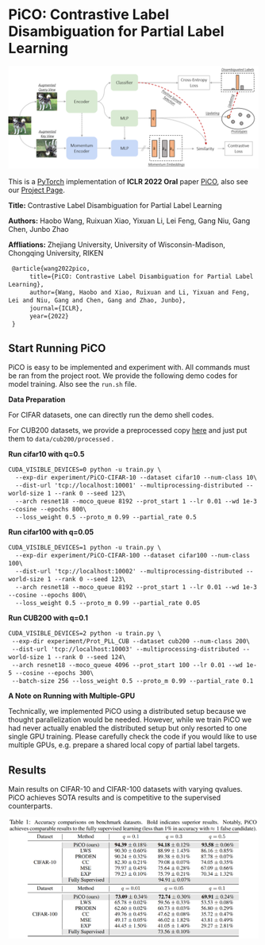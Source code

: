 # PiCO: Contrastive Label Disambiguation for Partial Label Learning

![framework](resources/framework.png)

This is a [PyTorch](http://pytorch.org) implementation of **ICLR 2022 Oral** paper [PiCO](https://openreview.net/forum?id=EhYjZy6e1gJ), also see our [Project Page](#). 

**Title:** Contrastive Label Disambiguation for Partial Label Learning

**Authors:** Haobo Wang, Ruixuan Xiao, Yixuan Li, Lei Feng, Gang Niu, Gang Chen, Junbo Zhao

**Affliations:** Zhejiang University, University of Wisconsin-Madison, Chongqing University, RIKEN

```
 @article{wang2022pico,
      title={PiCO: Contrastive Label Disambiguation for Partial Label Learning},
      author={Wang, Haobo and Xiao, Ruixuan and Li, Yixuan and Feng, Lei and Niu, Gang and Chen, Gang and Zhao, Junbo},
      journal={ICLR},
      year={2022}
 } 
```

## Start Running PiCO

PiCO is easy to be implemented and experiment with. All commands must be ran from the project root. We provide the following demo codes for model training. Also see the ```run.sh``` file.

**Data Preparation**

For CIFAR datasets, one can directly run the demo shell codes. 

For CUB200 datasets, we provide a preprocessed copy [here](#) and just put them to ```data/cub200/processed``` .

**Run cifar10 with q=0.5​**

```shell
CUDA_VISIBLE_DEVICES=0 python -u train.py \
  --exp-dir experiment/PiCO-CIFAR-10 --dataset cifar10 --num-class 10\
  --dist-url 'tcp://localhost:10001' --multiprocessing-distributed --world-size 1 --rank 0 --seed 123\
  --arch resnet18 --moco_queue 8192 --prot_start 1 --lr 0.01 --wd 1e-3 --cosine --epochs 800\
  --loss_weight 0.5 --proto_m 0.99 --partial_rate 0.5
```

**Run cifar100 with q=0.05​**

```shell
CUDA_VISIBLE_DEVICES=1 python -u train.py \
  --exp-dir experiment/PiCO-CIFAR-100 --dataset cifar100 --num-class 100\
  --dist-url 'tcp://localhost:10002' --multiprocessing-distributed --world-size 1 --rank 0 --seed 123\
  --arch resnet18 --moco_queue 8192 --prot_start 1 --lr 0.01 --wd 1e-3 --cosine --epochs 800\
  --loss_weight 0.5 --proto_m 0.99 --partial_rate 0.05
```

**Run CUB200 with q=0.1​**

```shell
CUDA_VISIBLE_DEVICES=2 python -u train.py \
 --exp-dir experiment/Prot_PLL_CUB --dataset cub200 --num-class 200\
 --dist-url 'tcp://localhost:10003' --multiprocessing-distributed --world-size 1 --rank 0 --seed 124\
 --arch resnet18 --moco_queue 4096 --prot_start 100 --lr 0.01 --wd 1e-5 --cosine --epochs 300\
 --batch-size 256 --loss_weight 0.5 --proto_m 0.99 --partial_rate 0.1
```

**A Note on Running with Multiple-GPU**

Technically, we implemented PiCO using a distributed setup because we thought parallelization would be needed. However, while we train PiCO we had never actually enabled the distributed setup but only resorted to one single GPU training. Please carefully check the code if you would like to use multiple GPUs, e.g. prepare a shared local copy of partial label targets. 

## Results

Main results on CIFAR-10 and CIFAR-100 datasets with varying q​ values. PiCO achieves SOTA results and is competitive to the supervised counterparts.

![results](resources/results.png)
